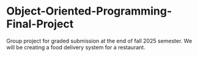# Object-Oriented-Programming-Final-Project
Group project for graded submission at the end of fall 2025 semester. We will be creating a food delivery system for a restaurant.
